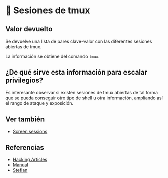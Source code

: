# 🧪 Sesiones de tmux

## Valor devuelto
Se devuelve una lista de pares clave-valor con las diferentes sesiones abiertas de tmux.

La información se obtiene del comando `tmux`.

## ¿De qué sirve esta información para escalar privilegios?
Es interesante observar si existen sesiones de tmux abiertas de tal forma que se pueda conseguir otro tipo de shell u otra información, ampliando así el rango de ataque y exposición.

## Ver también
- [Screen sessions](screen)

## Referencias
- [Hacking Articles](https://www.hackingarticles.in/linux-for-pentester-tmux-privilege-escalation/)
- [Manual](https://www.man7.org/linux/man-pages/man1/tmux.1.html)
- [Steflan](https://steflan-security.com/linux-privilege-escalation-exploiting-shell-sessions/)